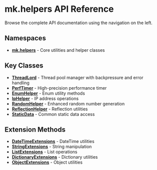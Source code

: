 # mk.helpers API Reference

Browse the complete API documentation using the navigation on the left.

## Namespaces

- **[mk.helpers](xref:mk.helpers)** - Core utilities and helper classes

## Key Classes

- **[ThreadLord](xref:mk.helpers.ThreadLord`1)** - Thread pool manager with backpressure and error handling
- **[PerfTimer](xref:mk.helpers.PerfTimer)** - High-precision performance timer
- **[EnumHelper](xref:mk.helpers.EnumHelper)** - Enum utility methods
- **[IpHelper](xref:mk.helpers.IpHelper)** - IP address operations
- **[RandomHelper](xref:mk.helpers.RandomHelper)** - Enhanced random number generation
- **[ReflectionHelper](xref:mk.helpers.ReflectionHelper)** - Reflection utilities
- **[StaticData](xref:mk.helpers.StaticData)** - Common static data access

## Extension Methods

- **[DateTimeExtensions](xref:mk.helpers.DateTimeExtensions)** - DateTime utilities
- **[StringExtensions](xref:mk.helpers.StringExtensions)** - String manipulation
- **[ListExtensions](xref:mk.helpers.ListExtensions)** - List operations
- **[DictionaryExtensions](xref:mk.helpers.DictionaryExtensions)** - Dictionary utilities
- **[ObjectExtensions](xref:mk.helpers.ObjectExtensions)** - Object utilities
